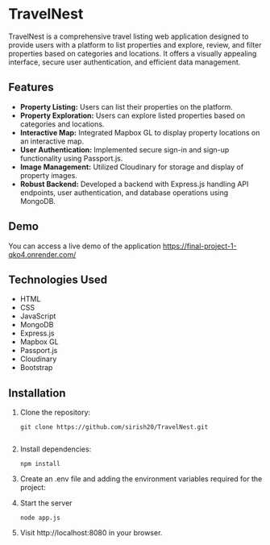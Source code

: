 # TravelNest

TravelNest is a comprehensive travel listing web application designed to provide users with a platform to list properties and explore, review, and filter properties based on categories and locations. It offers a visually appealing interface, secure user authentication, and efficient data management.

## Features

- **Property Listing:** Users can list their properties on the platform.
- **Property Exploration:** Users can explore listed properties based on categories and locations.
- **Interactive Map:** Integrated Mapbox GL to display property locations on an interactive map.
- **User Authentication:** Implemented secure sign-in and sign-up functionality using Passport.js.
- **Image Management:** Utilized Cloudinary for storage and display of property images.
- **Robust Backend:** Developed a backend with Express.js handling API endpoints, user authentication, and database operations using MongoDB.

## Demo

You can access a live demo of the application https://final-project-1-qko4.onrender.com/

## Technologies Used

- HTML
- CSS
- JavaScript
- MongoDB
- Express.js
- Mapbox GL
- Passport.js
- Cloudinary
- Bootstrap

## Installation

1. Clone the repository:

   ```
   git clone https://github.com/sirish20/TravelNest.git


2. Install dependencies:

   ```
   npm install

3. Create an .env file and adding the  environment variables required for the project:

4. Start the server

   ```
   node app.js

5. Visit http://localhost:8080 in your browser.
